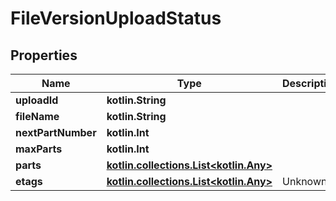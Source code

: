 
# FileVersionUploadStatus

## Properties
Name | Type | Description | Notes
------------ | ------------- | ------------- | -------------
**uploadId** | **kotlin.String** |  | 
**fileName** | **kotlin.String** |  | 
**nextPartNumber** | **kotlin.Int** |  | 
**maxParts** | **kotlin.Int** |  | 
**parts** | [**kotlin.collections.List&lt;kotlin.Any&gt;**](kotlin.Any.md) |  | 
**etags** | [**kotlin.collections.List&lt;kotlin.Any&gt;**](kotlin.Any.md) | Unknown | 



